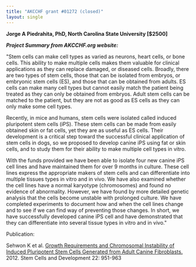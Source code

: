 ```yaml
---
title: "AKCCHF grant #01272 (closed)"
layout: single
---
```


**Jorge A Piedrahita, PhD, North Carolina State University \[\$2500\]**

**_Project Summary from AKCCHF.org website:_**

"Stem cells can make cell types as varied as neurons, heart cells, or
bone cells. This ability to make multiple cells makes them valuable for
clinical applications as they can replace damaged, or diseased cells.
Broadly, there are two types of stem cells, those that can be isolated
from embryos, or embryonic stem cells (ES), and those that can be
obtained from adults. ES cells can make many cell types but cannot
easily match the patient being treated as they can only be obtained from
embryos.  Adult stem cells can be matched to the patient, but they are
not as good as ES cells as they can only make some cell types.

Recently, in mice and humans, stem cells were isolated called induced
pluripotent stem cells (iPS). These stem cells can be made from easily
obtained skin or fat cells, yet they are as useful as ES cells. Their
development is a critical step toward the successful clinical
application of stem cells in dogs, so we proposed to develop canine iPS
using fat or skin cells, and to study them for their ability to make
multiple cell types in vitro.

With the funds provided we have been able to isolate four new canine iPS
cell lines and have maintained them for over 9 months in culture. These
cell lines express the appropriate makers of stem cells and can
differentiate into multiple tissues types in vitro and in vivo. We have
also examined whether the cell lines have a normal karyotype
(chromosomes) and found no evidence of abnormality. However, we have
found by more detailed genetic analysis that the cells become unstable
with prolonged culture. We have completed experiments to document how
and when the cell lines change and to see if we can find way of
preventing those changes. In short, we have successfully developed
canine iPS cell and have demonstrated that they can differentiate into
several tissue types in vitro and in vivo."

Publication:

Sehwon K et al.  [Growth Requirements and Chromosomal Instability of
Induced Pluripotent Stem Cells Generated from Adult Canine
Fibroblasts.](http://www.ncbi.nlm.nih.gov/pmc/articles/PMC3585736/) 
2012.  Stem Cells and Development 22: 951-963
